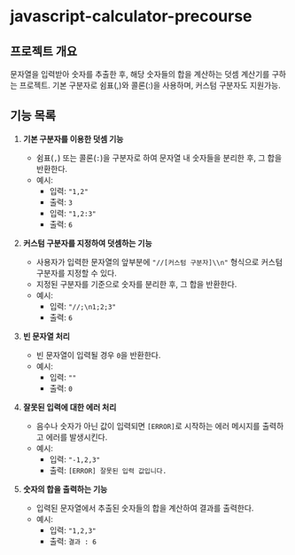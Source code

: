 # javascript-calculator-precourse

## 프로젝트 개요
문자열을 입력받아 숫자를 추출한 후, 해당 숫자들의 합을 계산하는 덧셈 계산기를 구하는 프로젝트. 기본 구분자로 쉼표(,)와 콜론(:)을 사용하며, 커스텀 구분자도 지원가능.

## 기능 목록

1. **기본 구분자를 이용한 덧셈 기능**
   - 쉼표(`,`) 또는 콜론(`:`)을 구분자로 하여 문자열 내 숫자들을 분리한 후, 그 합을 반환한다.
   - 예시: 
     - 입력: `"1,2"`
     - 출력: `3`
     - 입력: `"1,2:3"`
     - 출력: `6`

2. **커스텀 구분자를 지정하여 덧셈하는 기능**
   - 사용자가 입력한 문자열의 앞부분에 `"//[커스텀 구분자]\\n"` 형식으로 커스텀 구분자를 지정할 수 있다.
   - 지정된 구분자를 기준으로 숫자를 분리한 후, 그 합을 반환한다.
   - 예시: 
     - 입력: `"//;\n1;2;3"`
     - 출력: `6`

3. **빈 문자열 처리**
   - 빈 문자열이 입력될 경우 `0`을 반환한다.
   - 예시: 
     - 입력: `""`
     - 출력: `0`

4. **잘못된 입력에 대한 에러 처리**
   - 음수나 숫자가 아닌 값이 입력되면 `[ERROR]`로 시작하는 에러 메시지를 출력하고 에러를 발생시킨다.
   - 예시:
     - 입력: `"-1,2,3"`
     - 출력: `[ERROR] 잘못된 입력 값입니다.`

5. **숫자의 합을 출력하는 기능**
   - 입력된 문자열에서 추출된 숫자들의 합을 계산하여 결과를 출력한다.
   - 예시: 
     - 입력: `"1,2,3"`
     - 출력: `결과 : 6`
